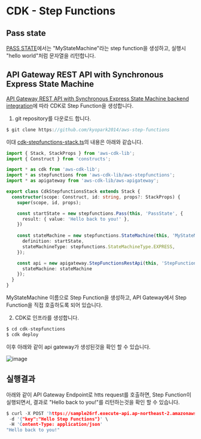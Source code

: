 # CDK - Step Functions

## Pass state

[PASS STATE](https://github.com/kyopark2014/aws-step-functions/blob/main/cdk-stepfunctions/pass-state.md)에서는 "MyStateMachine"라는 step function을 생성하고, 실행시 "hello world"처럼 문자열을 리턴합니다. 


## API Gateway REST API with Synchronous Express State Machine

[API Gateway REST API with Synchronous Express State Machine backend integration](https://catalog.workshops.aws/stepfunctions/en-US/module-9/step-4#use-aws-cdk-to-create-an-api-gateway-rest-api-with-synchronous-express-state-machine-backend-integration)에 따라 CDK로 Step Function을 생성합니다.

1) git repository를 다운로드 합니다.


```c
$ git clone https://github.com/kyopark2014/aws-step-functions
```

이대 [cdk-stepfunctions-stack.ts](https://github.com/kyopark2014/aws-step-functions/blob/main/cdk-stepfunctions/lib/cdk-stepfunctions-stack.ts)의 내용은 아래와 같습니다. 

```typescript
import { Stack, StackProps } from 'aws-cdk-lib';
import { Construct } from 'constructs';

import * as cdk from 'aws-cdk-lib';
import * as stepfunctions from 'aws-cdk-lib/aws-stepfunctions';
import * as apigateway from 'aws-cdk-lib/aws-apigateway';

export class CdkStepfunctionsStack extends Stack {
  constructor(scope: Construct, id: string, props?: StackProps) {
    super(scope, id, props);

    const startState = new stepfunctions.Pass(this, 'PassState', {
      result: { value: 'Hello back to you!' },
    })
    
    const stateMachine = new stepfunctions.StateMachine(this, 'MyStateMachine', {
      definition: startState,
      stateMachineType: stepfunctions.StateMachineType.EXPRESS,
    });

    const api = new apigateway.StepFunctionsRestApi(this, 'StepFunctionsRestApi', { 
      stateMachine: stateMachine 
    });
  }
}
```

MyStateMachine 이름으로 Step Function을 생성하고, API Gateway에서 Step Function을 직접 호출하도록 되어 있습니다. 


2) CDK로 인프라를 생성합니다. 

```c
$ cd cdk-stepfunctions
$ cdk deploy 
```

이후 아래와 같이 api gateway가 생성된것을 확인 할 수 있습니다. 


![image](https://user-images.githubusercontent.com/52392004/174426911-eaa7728c-3644-4418-b797-bbcfaf3e11dc.png)


## 실행결과

아래와 같이 API Gateway Endpoint로 htts request를 호출하면, Step Function이 실행되면서, 결과로 "Hello back to you!"를 리턴하는것을 확인 할 수 있습니다. 

```c
$ curl -X POST 'https://sample26rf.execute-api.ap-northeast-2.amazonaws.com/prod' \
 -d '{"key":"Hello Step Functions"}' \
 -H 'Content-Type: application/json'
"Hello back to you!"
```

